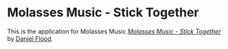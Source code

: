 # Molasses Music - Stick Together

This is the application for Molasses Music
[*Molasses Music - Stick Together*](http://molassesrva.com/)
by [Daniel Flood](mailto:danielpflood@gmail.com).
